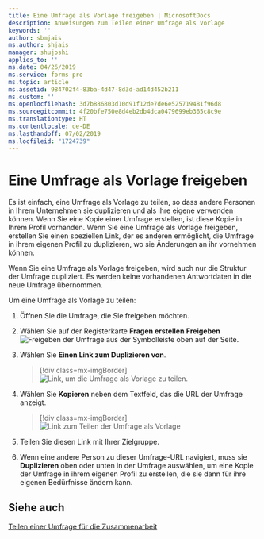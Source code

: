 ```yaml
---
title: Eine Umfrage als Vorlage freigeben | MicrosoftDocs
description: Anweisungen zum Teilen einer Umfrage als Vorlage
keywords: ''
author: sbmjais
ms.author: shjais
manager: shujoshi
applies_to: ''
ms.date: 04/26/2019
ms.service: forms-pro
ms.topic: article
ms.assetid: 984702f4-83ba-4d47-8d3d-ad14d452b211
ms.custom: ''
ms.openlocfilehash: 3d7b886803d10d91f12de7de6e525719481f96d8
ms.sourcegitcommit: 4f20bfe750e8d4eb2db4dca0479699eb365c8c9e
ms.translationtype: HT
ms.contentlocale: de-DE
ms.lasthandoff: 07/02/2019
ms.locfileid: "1724739"
---
```

# <a name="share-a-survey-as-a-template"></a>Eine Umfrage als Vorlage freigeben



Es ist einfach, eine Umfrage als Vorlage zu teilen, so dass andere Personen in Ihrem Unternehmen sie duplizieren und als ihre eigene verwenden können. Wenn Sie eine Kopie einer Umfrage erstellen, ist diese Kopie in Ihrem Profil vorhanden. Wenn Sie eine Umfrage als Vorlage freigeben, erstellen Sie einen speziellen Link, der es anderen ermöglicht, die Umfrage in ihrem eigenen Profil zu duplizieren, wo sie Änderungen an ihr vornehmen können. 

Wenn Sie eine Umfrage als Vorlage freigeben, wird auch nur die Struktur der Umfrage dupliziert. Es werden keine vorhandenen Antwortdaten in die neue Umfrage übernommen. 

Um eine Umfrage als Vorlage zu teilen:

1.  Öffnen Sie die Umfrage, die Sie freigeben möchten.

2.  Wählen Sie auf der Registerkarte **Fragen erstellen** **Freigeben** ![Freigeben der Umfrage](media/share-survey.png "Freigeben der Umfrage") aus der Symbolleiste oben auf der Seite.

3.  Wählen Sie **Einen Link zum Duplizieren von**.

    > [!div class=mx-imgBorder]
    > ![Link, um die Umfrage als Vorlage zu teilen](media/get-survey-duplicate-link.png "Link, um die Umfrage als Vorlage zu teilen").  

4.  Wählen Sie **Kopieren** neben dem Textfeld, das die URL der Umfrage anzeigt.

    > [!div class=mx-imgBorder]
    > ![Link zum Teilen der Umfrage als Vorlage](media/survey-duplicate-link.png "Link zum Teilen der Umfrage als Vorlage")  

5.  Teilen Sie diesen Link mit Ihrer Zielgruppe.

6.  Wenn eine andere Person zu dieser Umfrage-URL navigiert, muss sie **Duplizieren** oben oder unten in der Umfrage auswählen, um eine Kopie der Umfrage in ihrem eigenen Profil zu erstellen, die sie dann für ihre eigenen Bedürfnisse ändern kann.

## <a name="see-also"></a>Siehe auch

[Teilen einer Umfrage für die Zusammenarbeit](share-survey-collaborate.md)